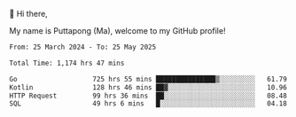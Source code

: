 👋 Hi there,

My name is Puttapong (Ma), welcome to my GitHub profile!

<!--START_SECTION:waka-->

```txt
From: 25 March 2024 - To: 25 May 2025

Total Time: 1,174 hrs 47 mins

Go                   725 hrs 55 mins ███████████████▒░░░░░░░░░   61.79 %
Kotlin               128 hrs 46 mins ██▓░░░░░░░░░░░░░░░░░░░░░░   10.96 %
HTTP Request         99 hrs 36 mins  ██░░░░░░░░░░░░░░░░░░░░░░░   08.48 %
SQL                  49 hrs 6 mins   █░░░░░░░░░░░░░░░░░░░░░░░░   04.18 %
```

<!--END_SECTION:waka-->
